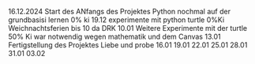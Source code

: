 16.12.2024 Start des ANfangs des Projektes Python nochmal auf der grundbasisi lernen  0% ki
19.12  experimente mit python turtle 0%Ki
Weichnachtsferien bis 10 da DRK 
10.01 Weitere Experimente mit der turtle 50% Ki war notwendig wegen mathematik und dem Canvas
13.01 Fertigstellung des Projektes Liebe und probe
16.01
19.01
22.01
25.01
28.01
31.01
03.02
